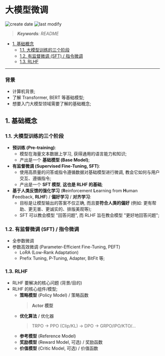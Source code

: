 大模型微调
===
<!--START_SECTION:badge-->
![create date](https://img.shields.io/static/v1?label=create%20date&message=2025-09-13&label_color=gray&color=lightsteelblue&style=flat-square)
![last modify](https://img.shields.io/static/v1?label=last%20modify&message=2025-09-23%2002%3A12%3A48&label_color=gray&color=thistle&style=flat-square)
<!--END_SECTION:badge-->
<!--info
date: 2025-09-13 13:43:39
toc_title: 基础概念
top: false
draft: false
hidden: true
section_number: true
level: 99
tags: [llm_sft]
-->

<!--START_SECTION:keywords-->
> ***Keywords**: README*
<!--END_SECTION:keywords-->

<!--START_SECTION:paper_title-->
<!--END_SECTION:paper_title-->

<!--START_SECTION:toc-->
- [1. 基础概念](#1-基础概念)
    - [1.1. 大模型训练的三个阶段](#11-大模型训练的三个阶段)
    - [1.2. 有监督微调 (SFT) / 指令微调](#12-有监督微调-sft--指令微调)
    - [1.3. RLHF](#13-rlhf)
<!--END_SECTION:toc-->

---

<h3> 背景 </h3>

- 计算机背景;
- 了解 Transformer, BERT 等基础模型;
- 想要入门大模型领域需要了解的基础概念;

## 1. 基础概念

### 1.1. 大模型训练的三个阶段

- **预训练 (Pre-training)**:
    - 模型在海量文本数据上学习, 获得通用的语言能力和知识;
    - 产出是一个 **基础模型 (Base Model)**;
- **有监督微调 (Supervised Fine-Tuning, SFT)**:
    - 使用高质量的问答或指令遵循数据对基础模型进行微调, 教会它如何与用户交互、遵循指令;
    - 产出是一个 **SFT 模型**, **这也是 RLHF 的基础**;
- **基于人类反馈的强化学习** (**R**einforcement **L**earning from **H**uman **F**eedback, **RLHF**) / **偏好学习** / **对齐学习**:
    - 目标是让模型输出的答案不仅正确, 而且要**符合人类的偏好** (例如: 更有帮助、更无害、更诚实的、排版美观等);
    - SFT 可以教会模型 "回答问题", 而 RLHF 旨在教会模型 "更好地回答问题";

### 1.2. 有监督微调 (SFT) / 指令微调

- 全参数微调
- 参数高效微调 (Parameter-Efficient Fine-Tuning, PEFT)
    - LoRA (Low-Rank Adaptation)
    - Prefix Tuning, P-Tuning, Adapter, BitFit 等;

### 1.3. RLHF

- RLHF 要解决的核心问题 (背景/目的)
- RLHF 的核心组件/模型;
    - **策略模型** (Policy Model) / 策略函数
        > **Actor 模型**
    - **优化算法** / 优化器
        > TRPO → PPO (Clip/KL) → DPO → GRPO/IPO/KTO/...
    - **参考模型** (Reference Model)
    - **奖励模型** (Reward Model, 可选) / 奖励函数
    - **价值模型** (Critic Model, 可选) / 价值函数
    <!--
    - **策略模型/函数** (Policy) / **Actor 模型**
        - 即我们要进一步对齐人类偏好的 SFT 模型;
    - **奖励模型/函数** (Reward Model, RM)
    - **价值模型/函数** / **Critic 模型**
    - **强化学习算法** (RL Algorithm) / 优化器
    -->


